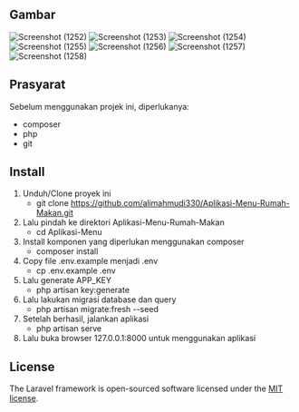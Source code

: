 ## Gambar
![Screenshot (1252)](https://github.com/alimahmudi330/Aplikasi-Menu-Rumah-Makan/assets/72405614/2d984c4a-815c-4f3a-9c86-cea8d4e2dc5f)
![Screenshot (1253)](https://github.com/alimahmudi330/Aplikasi-Menu-Rumah-Makan/assets/72405614/66037479-0cb3-4e05-a74f-3924d54555f7)
![Screenshot (1254)](https://github.com/alimahmudi330/Aplikasi-Menu-Rumah-Makan/assets/72405614/11348258-cfe2-48cc-9a6a-38dd67fe05e8)
![Screenshot (1255)](https://github.com/alimahmudi330/Aplikasi-Menu-Rumah-Makan/assets/72405614/702158af-dc87-43f2-bd06-f07cf20dc962)
![Screenshot (1256)](https://github.com/alimahmudi330/Aplikasi-Menu-Rumah-Makan/assets/72405614/31085d2f-f993-4879-9295-12f4fcbbe8dc)
![Screenshot (1257)](https://github.com/alimahmudi330/Aplikasi-Menu-Rumah-Makan/assets/72405614/49b2c675-b989-4d14-8f9b-b41803bc6686)
![Screenshot (1258)](https://github.com/alimahmudi330/Aplikasi-Menu-Rumah-Makan/assets/72405614/49745b42-ac69-4094-9d05-38cce05a57d8)

## Prasyarat
Sebelum menggunakan projek ini, diperlukanya:
- composer
- php
- git

## Install
1. Unduh/Clone proyek ini
    + git clone https://github.com/alimahmudi330/Aplikasi-Menu-Rumah-Makan.git
2. Lalu pindah ke direktori Aplikasi-Menu-Rumah-Makan
    + cd Aplikasi-Menu
3. Install komponen yang diperlukan menggunakan composer
    + composer install
4. Copy file .env.example menjadi .env
    + cp .env.example .env
5. Lalu generate APP_KEY
    + php artisan key:generate
6. Lalu lakukan migrasi database dan query
    + php artisan migrate:fresh --seed
7. Setelah berhasil, jalankan aplikasi
    + php artisan serve
8. Lalu buka browser 127.0.0.1:8000 untuk menggunakan aplikasi

## License

The Laravel framework is open-sourced software licensed under the [MIT license](https://opensource.org/licenses/MIT).
